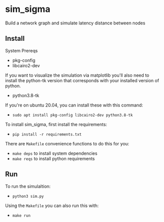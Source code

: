 sim_sigma
===
Build a network graph and simulate latency distance between nodes

## Install
System Prereqs
* pkg-config
* libcairo2-dev

If you want to visualize the simulation via matplotlib you'll also need to install the python-tk version that corresponds with your installed version of python.
* python3.8-tk

If you're on ubuntu 20.04, you can install these with this command:
* `sudo apt install pkg-config libcairo2-dev python3.8-tk`

To install sim_sigma, first install the requirements:
* `pip install -r requirements.txt`

There are `Makefile` convenience functions to do this for you:
* `make deps` to install system dependencies
* `make reqs` to install python requirements

## Run
To run the simulaltion:
* `python3 sim.py`

Using the `Makefile` you can also run this with:
* `make run`

